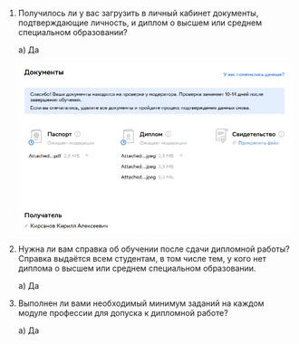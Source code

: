 1. Получилось ли у вас загрузить в личный кабинет документы, подтверждающие личность, и диплом о высшем или среднем специальном образовании?

    а) Да
    
    ![lk](./images/1.png)


2. Нужна ли вам справка об обучении после сдачи дипломной работы? Справка выдаётся всем студентам, в том числе тем, у кого нет диплома о высшем или среднем специальном образовании.
    
    а) Да


3. Выполнен ли вами необходимый минимум заданий на каждом модуле профессии для допуска к дипломной работе?
    
    а) Да